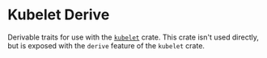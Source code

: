 # Kubelet Derive

Derivable traits for use with the [`kubelet`](https://crates.io/crates/kubelet) crate. This crate
isn't used directly, but is exposed with the `derive` feature of the `kubelet` crate.
